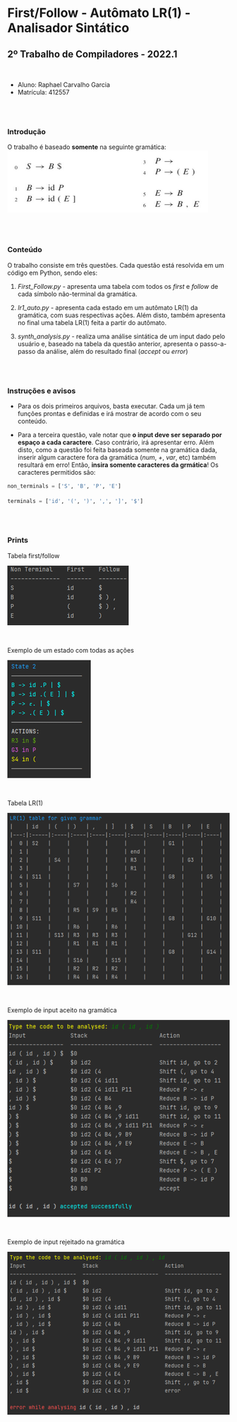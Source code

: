 # First/Follow - Autômato LR(1) - Analisador Sintático
##  2º Trabalho de Compiladores - 2022.1

<br>

* Aluno: Raphael Carvalho Garcia
* Matrícula: 412557

<br> <br>

### **Introdução**
O trabalho é baseado **somente** na seguinte gramática: 
![gramática](prints/trab_grammar.png)

<br> <br>

### **Conteúdo**
O trabalho consiste em três questões. Cada questão está resolvida em um código em Python, sendo eles:

1) *First_Follow.py* - apresenta uma tabela com todos os *first* e *follow* de cada símbolo não-terminal da gramática.

2) *lr1_auto.py* - apresenta cada estado em um autômato LR(1) da gramática, com suas respectivas ações. Além disto, também apresenta no final uma tabela LR(1) feita a partir do autômato.

3) *synth_analysis.py* - realiza uma análise sintática de um input dado pelo usuário e, baseado na tabela da questão anterior, apresenta o passo-a-passo da análise, além do resultado final (*accept* ou *error*)

<br> <br> 

### **Instruções e avisos**
* Para os dois primeiros arquivos, basta executar. Cada um já tem funções prontas  e definidas e irá mostrar de acordo com o seu conteúdo.

* Para a terceira questão, vale notar que **o input deve ser separado por espaço a cada caractere**. Caso contrário, irá apresentar erro. Além disto, como a questão foi feita baseada somente na gramática dada, inserir algum caractere fora da gramática (*num*, *+*, *var*, etc) também resultará em erro! Então, **insira somente caracteres da grmática**! Os caracteres permitidos são:
~~~python
non_terminals = ['S', 'B', 'P', 'E']

terminals = ['id', '(', ')', ',', ']', '$']
~~~

<br> <br>

### **Prints**
Tabela first/follow

![first/follow list](prints/firstfollow_print.png)

<br>

Exemplo de um estado com todas as ações

![state example](prints/lr1state_print.png)

<br> 

Tabela LR(1)

![lr1 table](prints/lr1table_print.png)

<br> 

Exemplo de input aceito na gramática

![accepted input](prints/synth_accept_print.png)

<br> 

Exemplo de input rejeitado na gramática

![rejected input](prints/synth_error_print.png)
